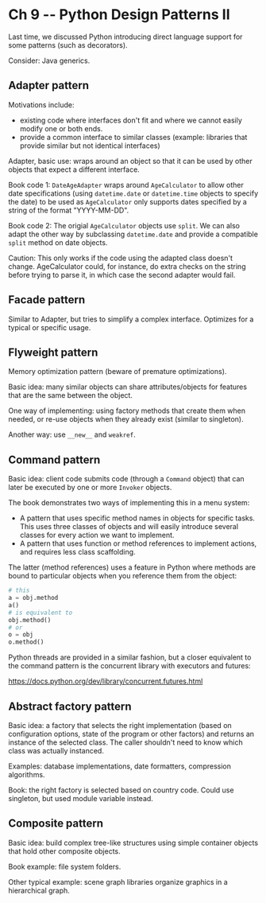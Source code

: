 Ch 9 -- Python Design Patterns II
================================

Last time, we discussed Python introducing direct language support for some patterns (such as decorators). 

Consider: Java generics. 

Adapter pattern
----------------

Motivations include:
- existing code where interfaces don't fit and where we cannot easily modify one or both ends.
- provide a common interface to similar classes (example: libraries that provide similar but not identical interfaces)


Adapter, basic use:  wraps around an object so that it can be used by other objects that expect a different interface. 

Book code 1: `DateAgeAdapter` wraps around `AgeCalculator` to allow other date specifications (using `datetime.date` or `datetime.time` objects to specify the date) to be used as `AgeCalculator` only supports dates specified by a string of the format "YYYY-MM-DD". 

Book code 2: The origial `AgeCalculator` objects use `split`. We can also adapt the other way by subclassing `datetime.date` and provide a compatible `split` method on date objects. 

Caution: This only works if the code using the adapted class doesn't change. AgeCalculator could, for instance, do extra checks on the string before trying to parse it, in which case the second adapter would fail. 

Facade pattern
--------------

Similar to Adapter, but tries to simplify a complex interface. Optimizes for a typical or specific usage. 

Flyweight pattern
-----------------

Memory optimization pattern (beware of premature optimizations). 

Basic idea: many similar objects can share attributes/objects for features that are the same between the object. 

One way of implementing: using factory methods that create them when needed, or re-use objects when they already exist (similar to singleton).

Another way: use `__new__` and `weakref`. 


Command pattern
---------------

Basic idea: client code submits code (through a `Command` object) that can later be executed by one or more `Invoker` objects. 

The book demonstrates two ways of implementing this in a menu system:
- A pattern that uses specific method names in objects for specific tasks. This uses three classes of objects and will easily introduce several classes for every action we want to implement.
- A pattern that uses function or method references to implement actions, and requires less class scaffolding. 

The latter (method references) uses a feature in Python where methods are bound to particular objects when you reference them from the object:

```python
# this 
a = obj.method
a()
# is equivalent to
obj.method()
# or
o = obj
o.method()
```

Python threads are provided in a similar fashion, but a closer equivalent to the command pattern is the concurrent library with executors and futures:

https://docs.python.org/dev/library/concurrent.futures.html

Abstract factory pattern
------------------------

Basic idea: a factory that selects the right implementation (based on configuration options, state of the program or other factors) and returns an instance of the selected class. The caller shouldn't need to know which class was actually instanced.

Examples: database implementations, date formatters, compression algorithms.

Book: the right factory is selected based on country code. Could use singleton, but used module variable instead. 


Composite pattern
-----------------

Basic idea: build complex tree-like structures using simple container objects that hold other composite objects. 

Book example: file system folders.

Other typical example: scene graph libraries organize graphics in a hierarchical graph. 
